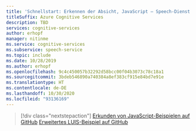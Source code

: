 ```yaml
---
title: 'Schnellstart: Erkennen der Absicht, JavaScript – Speech-Dienst'
titleSuffix: Azure Cognitive Services
description: TBD
services: cognitive-services
author: erhopf
manager: nitinme
ms.service: cognitive-services
ms.subservice: speech-service
ms.topic: include
ms.date: 10/28/2019
ms.author: erhopf
ms.openlocfilehash: 9c4c450057b32292d58bcc00f04b3073c78c18a1
ms.sourcegitcommit: 3bdeb546890a740384a8ef383cf915e84bd7e91e
ms.translationtype: HT
ms.contentlocale: de-DE
ms.lasthandoff: 10/30/2020
ms.locfileid: "93136169"
---
```

> [!div class="nextstepaction"]
> [Erkunden von JavaScript-Beispielen auf GitHub](https://aka.ms/speech/github-javascript)
> [Erweitertes LUIS-Beispiel auf GitHub](https://github.com/Azure/pizza_luis_bot)